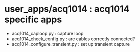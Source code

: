 # user_apps/acq1014 : acq1014 specific apps

* acq1014_caploop.py : capture loop
* acq1014_check_config.py : are cables correctly connected?
* acq1014_configure_transient.py : set up transient capture


